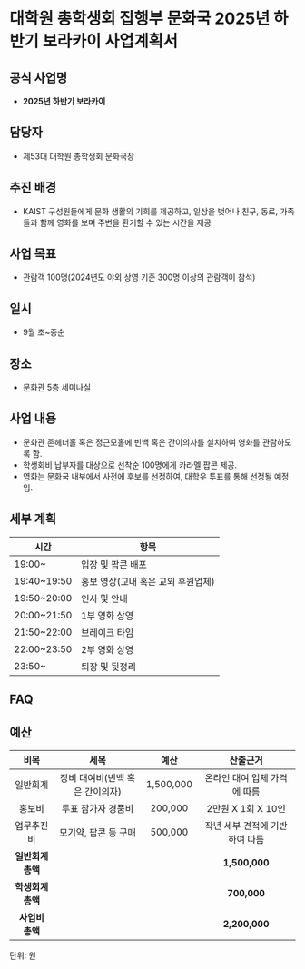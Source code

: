 대학원 총학생회 집행부 문화국 2025년 하반기 보라카이 사업계획서
===

## 공식 사업명
-	**2025년 하반기 보라카이**

## 담당자
-	제53대 대학원 총학생회 문화국장

## 추진 배경
-	KAIST 구성원들에게 문화 생활의 기회를 제공하고, 일상을 벗어나 친구, 동료, 가족들과 함께 영화를 보며 주변을 환기할 수 있는 시간을 제공

## 사업 목표
-	관람객 100명(2024년도 야외 상영 기준 300명 이상의 관람객이 참석)

## 일시
- 9월 초~중순

## 장소
- 문화관 5층 세미나실

## 사업 내용
-	문화관 존헤너홀 혹은 정근모홀에 빈백 혹은 간이의자를 설치하여 영화를 관람하도록 함.
-	학생회비 납부자를 대상으로 선착순 100명에게 카라멜 팝콘 제공.
-	영화는 문화국 내부에서 사전에 후보를 선정하여, 대학우 투표를 통해 선정될 예정임.

## 세부 계획
|**시간**|**항목**|
|--|--|
|19:00~|	입장 및 팝콘 배포|
|19:40~19:50|	홍보 영상(교내 혹은 교외 후원업체)|
|19:50~20:00|	인사 및 안내|
|20:00~21:50|	1부 영화 상영|
|21:50~22:00|	브레이크 타임|
|22:00~23:50|	2부 영화 상영|
|23:50~|	퇴장 및 뒷정리|

## FAQ

## 예산

|  **비목** |   **세목**   | **예산** | **산출근거** |
|:----------:|:------------:|:--------:|:--------:|
|일반회계|장비 대여비(빈백 혹은 간이의자) | 1,500,000 | 온라인 대여 업체 가격에 따름 |
|홍보비|투표 참가자 경품비 | 200,000 | 2만원 X 1회 X 10인 |
|업무추진비|모기약, 팝콘 등 구매 | 500,000 | 작년 세부 견적에 기반하여 따름 |
|   **일반회계 총액**  |        |   | **1,500,000** |   
|   **학생회계 총액**  |        |   | **700,000** |
|   **사업비 총액**  |        |   | **2,200,000** |

단위: 원

